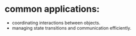 # common applications:
- coordinating interactions between objects.
- managing state transitions and communication efficiently.

